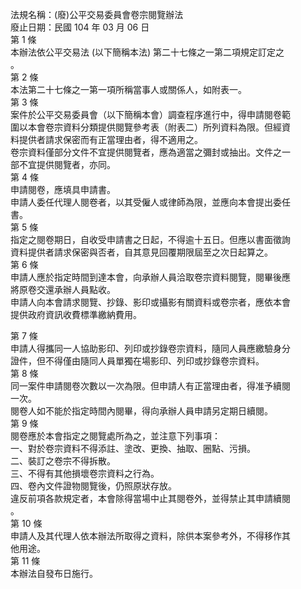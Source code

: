 法規名稱：(廢)公平交易委員會卷宗閱覽辦法  
廢止日期：民國 104 年 03 月 06 日  
第 1 條  
本辦法依公平交易法 (以下簡稱本法) 第二十七條之一第二項規定訂定之  
。  
第 2 條  
本法第二十七條之一第一項所稱當事人或關係人，如附表一。  
第 3 條  
案件於公平交易委員會（以下簡稱本會）調查程序進行中，得申請閱卷範  
圍以本會卷宗資料分類提供閱覽參考表（附表二）所列資料為限。但經資  
料提供者請求保密而有正當理由者，得不適用之。  
卷宗資料僅部分文件不宜提供閱覽者，應為適當之彌封或抽出。文件之一  
部不宜提供閱覽者，亦同。  
第 4 條  
申請閱卷，應填具申請書。  
申請人委任代理人閱卷者，以其受僱人或律師為限，並應向本會提出委任  
書。  
第 5 條  
指定之閱卷期日，自收受申請書之日起，不得逾十五日。但應以書面徵詢  
資料提供者請求保密與否者，自其意見回覆期限屆至之次日起算之。  
第 6 條  
申請人應於指定時間到達本會，向承辦人員洽取卷宗資料閱覽，閱畢後應  
將原卷交還承辦人員點收。  
申請人向本會請求閱覽、抄錄、影印或攝影有關資料或卷宗者，應依本會  
提供政府資訊收費標準繳納費用。  


第 7 條  
申請人得攜同一人協助影印、列印或抄錄卷宗資料，隨同人員應繳驗身分  
證件，但不得僅由隨同人員單獨在場影印、列印或抄錄卷宗資料。  
第 8 條  
同一案件申請閱卷次數以一次為限。但申請人有正當理由者，得准予續閱  
一次。  
閱卷人如不能於指定時間內閱畢，得向承辦人員申請另定期日續閱。  
第 9 條  
閱卷應於本會指定之閱覽處所為之，並注意下列事項：  
一、對於卷宗資料不得添註、塗改、更換、抽取、圈點、污損。  
二、裝訂之卷宗不得拆散。  
三、不得有其他損壞卷宗資料之行為。  
四、卷內文件證物閱覽後，仍照原狀存放。  
違反前項各款規定者，本會除得當場中止其閱卷外，並得禁止其申請續閱  
。  
第 10 條  
申請人及其代理人依本辦法所取得之資料，除供本案參考外，不得移作其  
他用途。  
第 11 條  
本辦法自發布日施行。  


